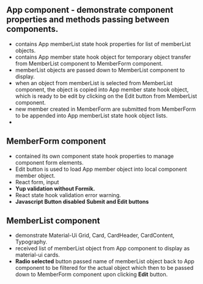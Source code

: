 
## App component - demonstrate component properties and methods passing between components.
* contains App memberList state hook properties for list of memberList objects.
* contains App member state hook object for temporary object transfer from MemberList component to MemberForm component. 
* memberList objects are passed down to MemberList component to display.
* when an object from memberList is selected from MemberList component, the object is copied into App member state hook object, which is ready to be edit by clicking on the Edit button from MemberList component.
* new member created in MemberForm are submitted from MemberForm to be appended into App memberList state hook object lists.
* 

## MemberForm component
* contained its own component state hook properties to manage component form elements.
* Edit button is used to load App member object into local component member object.
* React form, input
* __Yup validation without Formik.__
* React state hook validation error warning.
* **Javascript Button disabled Submit and Edit buttons**

## MemberList component
* demonstrate Material-Ui Grid, Card, CardHeader, CardContent, Typography.
* received list of memberList object from App component to display as material-ui cards.
* **Radio selected** button passed name of memberList object back to App component to be filtered for the actual object which then to be passed down to MemberForm component upon clicking **Edit** button.

